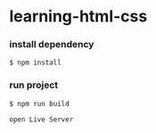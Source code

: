 # learning-html-css
### install dependency
    $ npm install
### run project
    $ npm run build

    open Live Server

